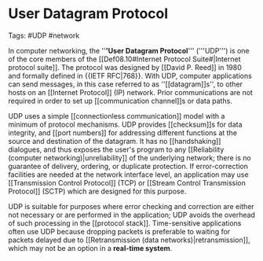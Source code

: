 # User Datagram Protocol
Tags: #UDP #network 



In computer networking, the ''**'User Datagram Protocol**''' ('''UDP''') is one of the core members of the [[Def08.10#Internet Protocol Suite#|Internet protocol suite]]. The protocol was designed by [[David P. Reed]] in 1980 and formally defined in {{IETF RFC|768}}. With UDP, computer applications can send messages, in this case referred to as ''[[datagram]]s'', to other hosts on an [[Internet Protocol]] (IP) network. Prior communications are not required in order to set up [[communication channel]]s or data paths.

UDP uses a simple [[connectionless communication]] model with a minimum of protocol mechanisms. UDP provides [[checksum]]s for data integrity, and [[port numbers]] for addressing different functions at the source and destination of the datagram. It has no [[handshaking]] dialogues, and thus exposes the user's program to any [[Reliability (computer networking)|unreliability]] of the underlying network; there is no guarantee of delivery, ordering, or duplicate protection. If error-correction facilities are needed at the network interface level, an application may use [[Transmission Control Protocol]] (TCP) or [[Stream Control Transmission Protocol]] (SCTP) which are designed for this purpose.

UDP is suitable for purposes where error checking and correction are either not necessary or are performed in the application; UDP avoids the overhead of such processing in the [[protocol stack]]. Time-sensitive applications often use UDP because dropping packets is preferable to waiting for packets delayed due to [[Retransmission (data networks)|retransmission]], which may not be an option in a **real-time system**.

